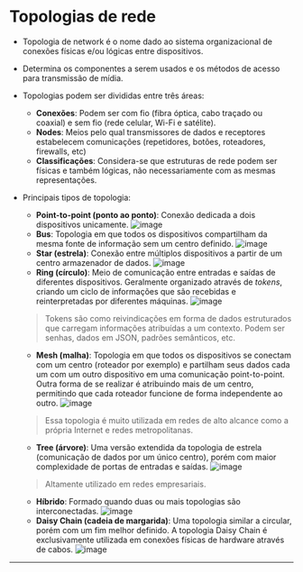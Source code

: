 # Topologias de rede

* Topologia de network é o nome dado ao sistema organizacional de conexões físicas e/ou lógicas entre dispositivos.
* Determina os componentes a serem usados e os métodos de acesso para transmissão de mídia.
* Topologias podem ser divididas entre três áreas:
  * **Conexões**: Podem ser com fio (fibra óptica, cabo traçado ou coaxial) e sem fio (rede celular, Wi-Fi e satélite).
  * **Nodes**: Meios pelo qual transmissores de dados e receptores estabelecem comunicações (repetidores, botões, roteadores, firewalls, etc)
  * **Classificações**: Considera-se que estruturas de rede podem ser físicas e também lógicas, não necessariamente com as mesmas representações.

* Principais tipos de topologia:
  * **Point-to-point (ponto ao ponto)**: Conexão dedicada a dois dispositivos unicamente.
    ![image](https://github.com/AndreCoutinhom/networking_intro/assets/91290799/1cce9adb-a650-419f-b2eb-76a13ebf9f8c)
  * **Bus**: Topologia em que todos os dispositivos compartilham da mesma fonte de informação sem um centro definido.
    ![image](https://github.com/AndreCoutinhom/networking_intro/assets/91290799/1e2d61ff-b134-4b5a-9336-1d19cd023a85)
  * **Star (estrela)**: Conexão entre múltiplos dispositivos a partir de um centro armazenador de dados.
    ![image](https://github.com/AndreCoutinhom/networking_intro/assets/91290799/175083d6-dc62-4131-9ae9-393cd9edf2f3)
  * **Ring (círculo)**: Meio de comunicação entre entradas e saídas de diferentes dispositivos. Geralmente organizado através de *tokens*, criando um ciclo de informações que são recebidas e reinterpretadas por diferentes máquinas.
    ![image](https://github.com/AndreCoutinhom/networking_intro/assets/91290799/6b6dd074-6d8c-4db2-b857-4141af26c6d0)
  > Tokens são como reivindicações em forma de dados estruturados que carregam informações atribuídas a um contexto. Podem ser senhas, dados em JSON, padrões semânticos, etc.
  * **Mesh (malha)**: Topologia em que todos os dispositivos se conectam com um centro (roteador por exemplo) e partilham seus dados cada um com um outro dispositivo em uma comunicação point-to-point. Outra forma de se realizar é atribuindo mais de um centro, permitindo que cada roteador funcione de forma independente ao outro.
    ![image](https://github.com/AndreCoutinhom/networking_intro/assets/91290799/a801f5b5-a957-4d8a-98b4-81b4250d097c)
  > Essa topologia é muito utilizada em redes de alto alcance como a própria Internet e redes metropolitanas.
  * **Tree (árvore)**: Uma versão extendida da topologia de estrela (comunicação de dados por um único centro), porém com maior complexidade de portas de entradas e saídas.
    ![image](https://github.com/AndreCoutinhom/networking_intro/assets/91290799/95979a98-790a-4322-8ece-408f38d524ac)
  > Altamente utilizado em redes empresariais.
  * **Híbrido**: Formado quando duas ou mais topologias são interconectadas.
    ![image](https://github.com/AndreCoutinhom/networking_intro/assets/91290799/b253df67-0f18-461e-b254-fe33cbf2f267)
  * **Daisy Chain (cadeia de margarida)**: Uma topologia similar a circular, porém com um fim melhor definido. A topologia Daisy Chain é exclusivamente utilizada em conexões físicas de hardware através de cabos.
    ![image](https://github.com/AndreCoutinhom/networking_intro/assets/91290799/1cb17ac5-c673-44aa-bc33-b4913f7db821)

---


 

